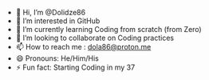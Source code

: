 - 👋 Hi, I’m @Dolidze86
- 👀 I’m interested in GitHub
- 🌱 I’m currently learning Coding from scratch (from Zero)
- 💞️ I’m looking to collaborate on Coding practices 
- 📫 How to reach me : dola86@proton.me
- 😄 Pronouns: He/Him/His
- ⚡ Fun fact: Starting Coding in my 37 

<!---
Dolidze86/Dolidze86 is a ✨ special ✨ repository because its `README.md` (this file) appears on your GitHub profile.
You can click the Preview link to take a look at your changes.
--->
